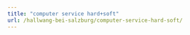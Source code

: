 ```yaml
---
title: "computer service hard+soft"
url: /hallwang-bei-salzburg/computer-service-hard-soft/
---
```

